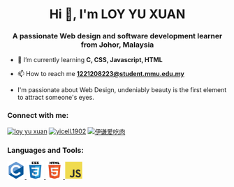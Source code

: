 <h1 align="center">Hi 👋, I'm LOY YU XUAN</h1>
<h3 align="center">A passionate Web design and software development learner from Johor, Malaysia</h3>

- 🌱 I’m currently learning **C, CSS, Javascript, HTML**

- 📫 How to reach me **1221208223@student.mmu.edu.my**

- I'm passionate about Web Design, undeniably beauty is the first element to attract someone's eyes.

<h3 align="left">Connect with me:</h3>
<p align="left">
<a href="https://fb.com/Loy Yu Xuan" target="blank"><img align="center" src="https://raw.githubusercontent.com/rahuldkjain/github-profile-readme-generator/master/src/images/icons/Social/facebook.svg" alt="loy yu xuan" height="30" width="40" /></a>
<a href="https://instagram.com/yicell.1902" target="blank"><img align="center" src="https://raw.githubusercontent.com/rahuldkjain/github-profile-readme-generator/master/src/images/icons/Social/instagram.svg" alt="yicell.1902" height="30" width="40" /></a>
<a href="https://www.youtube.com/c/伊谦爱吃肉" target="blank"><img align="center" src="https://raw.githubusercontent.com/rahuldkjain/github-profile-readme-generator/master/src/images/icons/Social/youtube.svg" alt="伊谦爱吃肉" height="30" width="40" /></a>
</p>

<h3 align="left">Languages and Tools:</h3>
<p align="left"> <a href="https://www.cprogramming.com/" target="_blank" rel="noreferrer"> <img src="https://raw.githubusercontent.com/devicons/devicon/master/icons/c/c-original.svg" alt="c" width="40" height="40"/> </a> <a href="https://www.w3schools.com/css/" target="_blank" rel="noreferrer"> <img src="https://raw.githubusercontent.com/devicons/devicon/master/icons/css3/css3-original-wordmark.svg" alt="css3" width="40" height="40"/> </a> <a href="https://www.w3.org/html/" target="_blank" rel="noreferrer"> <img src="https://raw.githubusercontent.com/devicons/devicon/master/icons/html5/html5-original-wordmark.svg" alt="html5" width="40" height="40"/> </a> <a href="https://developer.mozilla.org/en-US/docs/Web/JavaScript" target="_blank" rel="noreferrer"> <img src="https://raw.githubusercontent.com/devicons/devicon/master/icons/javascript/javascript-original.svg" alt="javascript" width="40" height="40"/> </a> </p>
